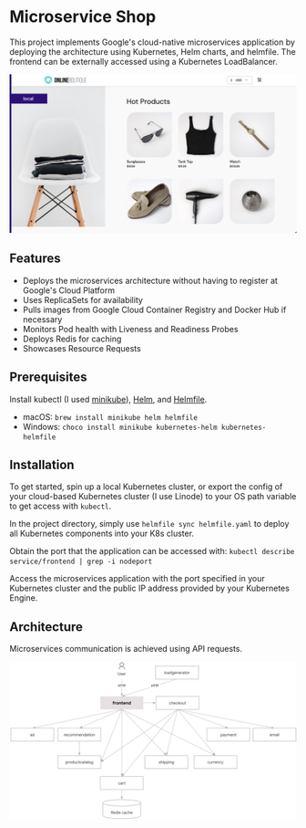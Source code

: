 # Microservice Shop

This project implements Google's cloud-native microservices application by deploying the architecture using Kubernetes, Helm charts, and helmfile. The frontend can be externally accessed using a Kubernetes LoadBalancer.

![Microservice Shop Preview](./img/microservice-shop-preview.png)

## Features

- Deploys the microservices architecture without having to register at Google's Cloud Platform
- Uses ReplicaSets for availability
- Pulls images from Google Cloud Container Registry and Docker Hub if necessary
- Monitors Pod health with Liveness and Readiness Probes
- Deploys Redis for caching
- Showcases Resource Requests

## Prerequisites

Install kubectl (I used [minikube](https://github.com/kubernetes/minikube)), [Helm](https://github.com/helm/helm), and [Helmfile](https://github.com/roboll/helmfile).

- macOS: `brew install minikube helm helmfile`
- Windows: `choco install minikube kubernetes-helm kubernetes-helmfile`

## Installation

To get started, spin up a local Kubernetes cluster, or export the config of your cloud-based Kubernetes cluster (I use Linode) to your OS path variable to get access with `kubectl`.

In the project directory, simply use `helmfile sync helmfile.yaml` to deploy all Kubernetes components into your K8s cluster.

Obtain the port that the application can be accessed with: `kubectl describe service/frontend | grep -i nodeport`

Access the microservices application with the port specified in your Kubernetes cluster and the public IP address provided by your Kubernetes Engine.

## Architecture

Microservices communication is achieved using API requests.

![Microservices Architecture Diagram](./img/microservice-architecture-diagram.png)
